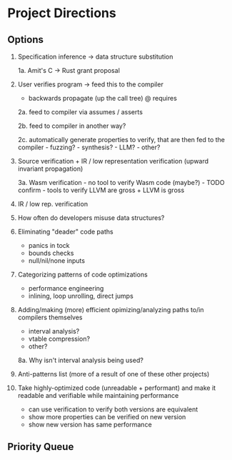 # Project Directions

## Options

1. Specification inference -> data structure substitution

    1a. Amit's C -> Rust grant proposal

2. User verifies program -> feed this to the compiler 
    - backwards propagate (up the call tree) @ requires

    2a. feed to compiler via assumes / asserts

    2b. feed to compiler in another way?

    2c. automatically generate properties to verify, that are then fed to the
    compiler
        - fuzzing?
        - synthesis?
        - LLM?
        - other?

3. Source verification + IR / low representation verification (upward invariant
propagation)

    3a. Wasm verification
        - no tool to verify Wasm code (maybe?) - TODO confirm
        - tools to verify LLVM are gross + LLVM is gross

4. IR / low rep. verification

5. How often do developers misuse data structures?

6. Eliminating "deader" code paths
    - panics in tock
    - bounds checks
    - null/nil/none inputs

7. Categorizing patterns of code optimizations
    - performance engineering
    - inlining, loop unrolling, direct jumps

8. Adding/making (more) efficient opimizing/analyzing paths to/in compilers
themselves
    - interval analysis?
    - vtable compression?
    - other?

    8a. Why isn't interval analysis being used?

9. Anti-patterns list (more of a result of one of these other projects)

10. Take highly-optimized code (unreadable + performant) and make it readable
and verifiable while maintaining performance
    - can use verification to verify both versions are equivalent
    - show more properties can be verified on new version
    - show new version has same performance

## Priority Queue

